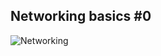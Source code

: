 ## Networking basics #0
![Networking](https://th.bing.com/th/id/OIP.q_AP43PvRbEj0Z671UCFvAHaHa?pid=ImgDet&rs=1)
